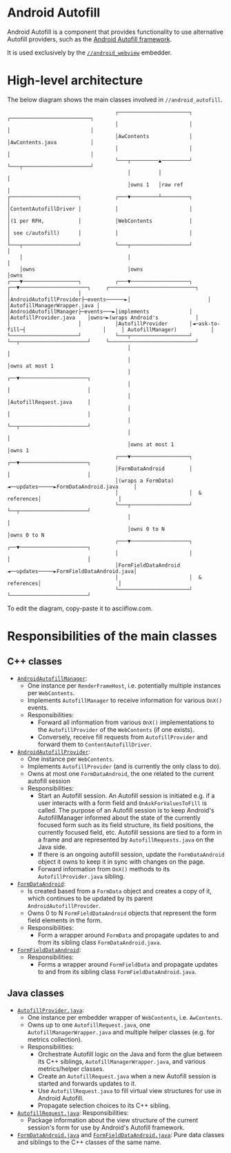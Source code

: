 # Android Autofill

Android Autofill is a component that provides functionality to use alternative
Autofill providers, such as the
[Android Autofill framework](https://developer.android.com/guide/topics/text/autofill).

It is used exclusively by the [`//android_webview`](https://source.chromium.org/chromium/chromium/src/+/main:android_webview/)
embedder.

# High-level architecture

The below diagram shows the main classes involved in `//android_autofill`.

```
                                   ┌───────────────────────┐             ┌──────────────────────────┐
                                   │                       │             │                          │
                                   │AwContents             │             │AwContents.java           │
                                   │                       │             │                          │
                                   └───┬─────────▲─────────┘             └───┬──────────────────────┘
                                       │         │                           │
                                       │owns 1   │raw ref                    │
┌──────────────────────┐           ┌───▼─────────┴─────────┐                 │
│ContentAutofillDriver │           │                       │                 │
│(1 per RFH,           │           │WebContents            │                 │
│ see c/autofill)      │           │                       │                 │
└───┬──────────────────┘           └───┬───────────────────┘                 │
    │                                  │                                     │
    │owns                              │owns                                 │owns
┌───▼──────────────────┐           ┌───▼───────────────────┐              ┌──▼──────────────────────┐     ┌────────────────────────────┐
│                      │           │AndroidAutofillProvider├─events──────►│                         │     │AutofillManagerWrapper.java │
│AndroidAutofillManager├─events───►│implements             │              │AutofillProvider.java    │owns─►(wraps Android's            │
│                      │           │AutofillProvider       │◄─ask-to-fill─┤                         │     │ AutofillManager)           │
└──────────────────────┘           └───┬───────────────────┘              └──┬──────────────────────┘     └────────────────────────────┘
                                       │                                     │
                                       │                                     │owns at most 1
                                       │                                  ┌──▼──────────────────────┐
                                       │                                  │                         │
                                       │                                  │AutofillRequest.java     │
                                       │                                  │                         │
                                       │                                  └──┬──────────────────────┘
                                       │                                     │
                                       │owns at most 1                       │owns 1
                                   ┌───▼───────────────────┐              ┌──▼──────────────────────┐
                                   │FormDataAndroid        │              │                         │
                                   │(wraps a FormData)     ◄──updates─────►FormDataAndroid.java     │
                                   │                       │  & references│                         │
                                   └───┬───────────────────┘              └──┬──────────────────────┘
                                       │                                     │
                                       │owns 0 to N                          │owns 0 to N
                                   ┌───▼───────────────────┐              ┌──▼──────────────────────┐
                                   │                       │              │                         │
                                   │FormFieldDataAndroid   ◄──updates─────►FormFieldDataAndroid.java│
                                   │                       │  & references│                         │
                                   └───────────────────────┘              └─────────────────────────┘
```
To edit the diagram, copy-paste it to asciiflow.com.

# Responsibilities of the main classes

## C++ classes
* [`AndroidAutofillManager`](https://source.chromium.org/chromium/chromium/src/+/main:components/android_autofill/browser/android_autofill_manager.h;bpv=0;bpt=0):
  * One instance per `RenderFrameHost`, i.e. potentially multiple instances per `WebContents`.
  * Implements `AutofillManager` to receive information for various `OnX()` events.
  * Responsibilities:
    * Forward all information from various `OnX()` implementations to the
      `AutofillProvider` of the `WebContents` (if one exists).
    * Conversely, receive fill requests from `AutofillProvider` and forward them to `ContentAutofillDriver`.
* [`AndroidAutofillProvider`](https://source.chromium.org/chromium/chromium/src/+/main:components/android_autofill/browser/android_autofill_provider.h;bpv=0;bpt=0):
  * One instance per `WebContents`.
  * Implements `AutofillProvider` (and is currently the only class to do).
  * Owns at most one `FormDataAndroid`, the one related to the current autofill session
  * Responsibilities:
    * Start an Autofill session. An Autofill session is initiated e.g. if a user interacts with a form field
      and `OnAskForValuesToFill` is called. The purpose of an Autofill session is to keep Android's AutofillManager
      informed about the state of the currently focused form such as its field structure, its field positions, the currently
      focused field, etc. Autofill sessions are tied to a form in a frame and are represented by `AutofillRequests.java`
      on the Java side.
    * If there is an ongoing autofill session, update the `FormDataAndroid` object
      it owns to keep it in sync with changes on the page.
    * Forward information from `OnX()` methods to its `AutofillProvider.java` sibling.
* [`FormDataAndroid`](https://source.chromium.org/chromium/chromium/src/+/main:components/android_autofill/browser/form_data_android.h;bpv=0;bpt=0):
  * Is created based from a `FormData` object and creates a copy of it, which continues to be
    updated by its parent `AndroidAutofillProvider`.
  * Owns 0 to N `FormFieldDataAndroid` objects that represent the form field elements in the form.
  * Responsibilities:
    * Form a wrapper around `FormData` and propagate updates to and from its sibling class
      `FormDataAndroid.java`.
* [`FormFieldDataAndroid`](https://source.chromium.org/chromium/chromium/src/+/main:components/android_autofill/browser/form_field_data_android.h;bpv=0;bpt=0):
  * Responsibilities:
    * Forms a wrapper around `FormFieldData` and propagate updates to and from its
      sibling class `FormFieldDataAndroid.java`.

## Java classes
* [`AutofillProvider.java`](https://source.chromium.org/chromium/chromium/src/+/main:components/android_autofill/browser/java/src/org/chromium/components/autofill/AutofillProvider.java;bpv=0;bpt=1):
  * One instance per embedder wrapper of `WebContents`, i.e. `AwContents`.
  * Owns up to one `AutofillRequest.java`, one `AutofillManagerWrapper.java` and multiple helper classes
    (e.g. for metrics collection).
  * Responsibilities:
    * Orchestrate Autofill logic on the Java and form the glue between its C++ siblings,
      `AutofillManagerWrapper.java`, and various metrics/helper classes.
    * Create an `AutofillRequest.java` when a new Autofill session is started and forwards updates to it.
    * Use `AutofillRequest.java` to fill virtual view structures for use in Android Autofill.
    * Propagate selection choices to its C++ sibling.
* [`AutofillRequest.java`](hhttps://source.chromium.org/search?q=class:AutofillProvider.AutofillRequest&ss=chromium):
  Responsibilities:
    * Package information about the view structure of the current session's form for use by
      Android's Autofill framework.
* [`FormDataAndroid.java`](https://source.chromium.org/chromium/chromium/src/+/main:components/android_autofill/browser/java/src/org/chromium/components/autofill/FormData.java;bpv=0;bpt=1) and [`FormFieldDataAndroid.java`](https://source.chromium.org/chromium/chromium/src/+/main:components/android_autofill/browser/java/src/org/chromium/components/autofill/FormFieldData.java;bpv=0;bpt=1): Pure data classes and siblings to the
  C++ classes of the same name.
